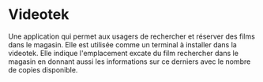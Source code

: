 # Videotek
Une application qui permet aux usagers de rechercher et réserver des films dans le magasin.
Elle est utilisée comme un terminal à installer dans la videotek.
Elle indique l'emplacement excate du film rechercher dans le magasin en donnant aussi les informations sur ce derniers avec le nombre de copies disponible.
